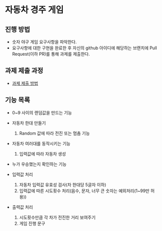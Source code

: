 # 자동차 경주 게임
## 진행 방법
* 숫자 야구 게임 요구사항을 파악한다.
* 요구사항에 대한 구현을 완료한 후 자신의 github 아이디에 해당하는 브랜치에 Pull Request(이하 PR)를 통해 과제를 제출한다.

## 과제 제출 과정
* [과제 제출 방법](https://github.com/next-step/nextstep-docs/tree/master/precourse)

## 기능 목록
* 0~9 사이의 랜덤값을 만드는 기능
* 자동차 한대 만들기
  1. Random 값에 따라 전진 또는 멈춤 기능
* 자동차 여러대를 동작시키는 기능
  1. 입력값에 따라 자동차 생성
* 누가 우승했는지 확인하는 기능
* 입력값 처리
  1. 자동차 입력값 유효성 검사(차 한대당 5글자 이하)
  2. 입력값에 따른 시도횟수 처리(음수, 문자, 너무 큰 숫자는 예외처리(1~99만 허용))
  
* 출력값 처리
  1. 시도횟수만큼 각 차가 전진한 거리 보여주기
  2. 게임 진행 문구
